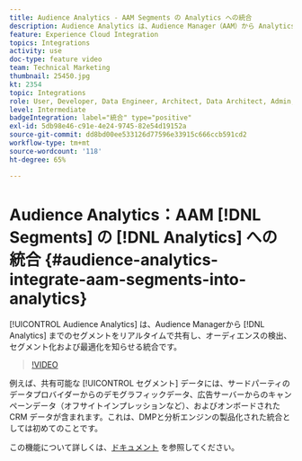 ```yaml
---
title: Audience Analytics - AAM Segments の Analytics への統合
description: Audience Analytics は、Audience Manager（AAM）から Analytics（AA）までのセグメントをリアルタイムで共有し、オーディエンスの検出、セグメント化および最適化を知らせる新しい統合です。
feature: Experience Cloud Integration
topics: Integrations
activity: use
doc-type: feature video
team: Technical Marketing
thumbnail: 25450.jpg
kt: 2354
topic: Integrations
role: User, Developer, Data Engineer, Architect, Data Architect, Admin, Leader
level: Intermediate
badgeIntegration: label="統合" type="positive"
exl-id: 5db98e46-c91e-4e24-9745-82e54d19152a
source-git-commit: dd8bd00ee533126d77596e33915c666ccb591cd2
workflow-type: tm+mt
source-wordcount: '118'
ht-degree: 65%

---
```


# Audience Analytics：AAM [!DNL Segments] の [!DNL Analytics] への統合 {#audience-analytics-integrate-aam-segments-into-analytics}

[!UICONTROL Audience Analytics] は、Audience Managerから [!DNL Analytics] までのセグメントをリアルタイムで共有し、オーディエンスの検出、セグメント化および最適化を知らせる統合です。

>[!VIDEO](https://video.tv.adobe.com/v/25450/?quality=12&learn=on)

例えば、共有可能な [!UICONTROL セグメント] データには、サードパーティのデータプロバイダーからのデモグラフィックデータ、広告サーバーからのキャンペーンデータ（オフサイトインプレッションなど）、およびオンボードされた CRM データが含まれます。これは、DMPと分析エンジンの製品化された統合としては初めてのことです。

この機能について詳しくは、[ドキュメント](https://experienceleague.adobe.com/docs/analytics/integration/audience-analytics/mc-audiences-aam.html?lang=ja) を参照してください。
